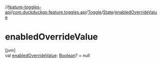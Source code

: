 //[feature-toggles-api](../../../../index.md)/[com.duckduckgo.feature.toggles.api](../../index.md)/[Toggle](../index.md)/[State](index.md)/[enabledOverrideValue](enabled-override-value.md)

# enabledOverrideValue

[jvm]\
val [enabledOverrideValue](enabled-override-value.md): [Boolean](https://kotlinlang.org/api/latest/jvm/stdlib/kotlin/-boolean/index.html)? = null

